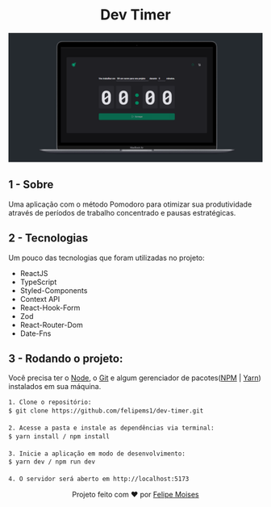 <h1 align="center">Dev Timer</h1>

<div align="center">
  <img src="./public/preview.png" alt="demonstração do projeto" >
</div>

## 1 - Sobre

Uma aplicação com o método Pomodoro para otimizar sua produtividade através de períodos de trabalho concentrado e pausas estratégicas.

## 2 - Tecnologias

Um pouco das tecnologias que foram utilizadas no projeto:

- ReactJS
- TypeScript
- Styled-Components
- Context API
- React-Hook-Form
- Zod
- React-Router-Dom
- Date-Fns

## 3 - Rodando o projeto:

Você precisa ter o [Node](https://nodejs.org/en/), o [Git](https://git-scm.com/) e algum gerenciador de pacotes([NPM](https://docs.npmjs.com/downloading-and-installing-node-js-and-npm/) | [Yarn](https://classic.yarnpkg.com/lang/en/docs/install)) instalados em sua máquina.

```bash
1. Clone o repositório:
$ git clone https://github.com/felipems1/dev-timer.git

2. Acesse a pasta e instale as dependências via terminal:
$ yarn install / npm install

3. Inicie a aplicação em modo de desenvolvimento:
$ yarn dev / npm run dev

4. O servidor será aberto em http://localhost:5173
```

<p align="center">Projeto feito com ❤️ por <a href="https://www.linkedin.com/in/felipems12/">Felipe Moises</a></p>
